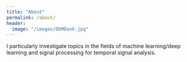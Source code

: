 ```yaml
---
title: "About"
permalink: /about/
header:
  image: "/images/ObMDaxk.jpg"
---
```


I particularly investigate topics in the fields of machine learning/deep learning and signal processing for temporal signal analysis.
